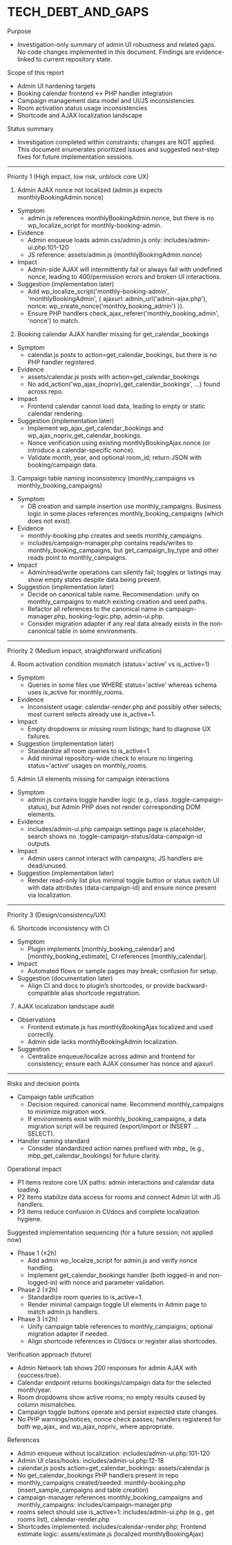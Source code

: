 # TECH_DEBT_AND_GAPS

Purpose
- Investigation-only summary of admin UI robustness and related gaps. No code changes implemented in this document. Findings are evidence-linked to current repository state.

Scope of this report
- Admin UI hardening targets
- Booking calendar frontend ↔ PHP handler integration
- Campaign management data model and UI/JS inconsistencies
- Room activation status usage inconsistencies
- Shortcode and AJAX localization landscape

Status summary
- Investigation completed within constraints; changes are NOT applied. This document enumerates prioritized issues and suggested next-step fixes for future implementation sessions.

---

Priority 1 (High impact, low risk, unblock core UX)

1) Admin AJAX nonce not localized (admin.js expects monthlyBookingAdmin.nonce)
- Symptom
  - admin.js references monthlyBookingAdmin.nonce, but there is no wp_localize_script for monthly-booking-admin.
- Evidence
  - Admin enqueue loads admin.css/admin.js only: includes/admin-ui.php:101-120
  - JS reference: assets/admin.js (monthlyBookingAdmin.nonce)
- Impact
  - Admin-side AJAX will intermittently fail or always fail with undefined nonce, leading to 400/permission errors and broken UI interactions.
- Suggestion (implementation later)
  - Add wp_localize_script('monthly-booking-admin', 'monthlyBookingAdmin', { ajaxurl: admin_url('admin-ajax.php'), nonce: wp_create_nonce('monthly_booking_admin') }).
  - Ensure PHP handlers check_ajax_referer('monthly_booking_admin', 'nonce') to match.

2) Booking calendar AJAX handler missing for get_calendar_bookings
- Symptom
  - calendar.js posts to action=get_calendar_bookings, but there is no PHP handler registered.
- Evidence
  - assets/calendar.js posts with action=get_calendar_bookings
  - No add_action('wp_ajax_(nopriv)_get_calendar_bookings', ...) found across repo.
- Impact
  - Frontend calendar cannot load data, leading to empty or static calendar rendering.
- Suggestion (implementation later)
  - Implement wp_ajax_get_calendar_bookings and wp_ajax_nopriv_get_calendar_bookings.
  - Nonce verification using existing monthlyBookingAjax.nonce (or introduce a calendar-specific nonce).
  - Validate month, year, and optional room_id; return JSON with booking/campaign data.

3) Campaign table naming inconsistency (monthly_campaigns vs monthly_booking_campaigns)
- Symptom
  - DB creation and sample insertion use monthly_campaigns. Business logic in some places references monthly_booking_campaigns (which does not exist).
- Evidence
  - monthly-booking.php creates and seeds monthly_campaigns.
  - includes/campaign-manager.php contains reads/writes to monthly_booking_campaigns, but get_campaign_by_type and other reads point to monthly_campaigns.
- Impact
  - Admin/read/write operations can silently fail; toggles or listings may show empty states despite data being present.
- Suggestion (implementation later)
  - Decide on canonical table name. Recommendation: unify on monthly_campaigns to match existing creation and seed paths.
  - Refactor all references to the canonical name in campaign-manager.php, booking-logic.php, admin-ui.php.
  - Consider migration adapter if any real data already exists in the non-canonical table in some environments.

---

Priority 2 (Medium impact, straightforward unification)

4) Room activation condition mismatch (status='active' vs is_active=1)
- Symptom
  - Queries in some files use WHERE status='active' whereas schema uses is_active for monthly_rooms.
- Evidence
  - Inconsistent usage: calendar-render.php and possibly other selects; most current selects already use is_active=1.
- Impact
  - Empty dropdowns or missing room listings; hard to diagnose UX failures.
- Suggestion (implementation later)
  - Standardize all room queries to is_active=1.
  - Add minimal repository-wide check to ensure no lingering status='active' usages on monthly_rooms.

5) Admin UI elements missing for campaign interactions
- Symptom
  - admin.js contains toggle handler logic (e.g., class .toggle-campaign-status), but Admin PHP does not render corresponding DOM elements.
- Evidence
  - includes/admin-ui.php campaign settings page is placeholder; search shows no .toggle-campaign-status/data-campaign-id outputs.
- Impact
  - Admin users cannot interact with campaigns; JS handlers are dead/unused.
- Suggestion (implementation later)
  - Render read-only list plus minimal toggle button or status switch UI with data attributes (data-campaign-id) and ensure nonce present via localization.

---

Priority 3 (Design/consistency/UX)

6) Shortcode inconsistency with CI
- Symptom
  - Plugin implements [monthly_booking_calendar] and [monthly_booking_estimate], CI references [monthly_calendar].
- Impact
  - Automated flows or sample pages may break; confusion for setup.
- Suggestion (documentation later)
  - Align CI and docs to plugin’s shortcodes, or provide backward-compatible alias shortcode registration.

7) AJAX localization landscape audit
- Observations
  - Frontend estimate.js has monthlyBookingAjax localized and used correctly.
  - Admin side lacks monthlyBookingAdmin localization.
- Suggestion
  - Centralize enqueue/localize across admin and frontend for consistency; ensure each AJAX consumer has nonce and ajaxurl.

---

Risks and decision points
- Campaign table unification
  - Decision required: canonical name. Recommend monthly_campaigns to minimize migration work.
  - If environments exist with monthly_booking_campaigns, a data migration script will be required (export/import or INSERT ... SELECT).
- Handler naming standard
  - Consider standardized action names prefixed with mbp_ (e.g., mbp_get_calendar_bookings) for future clarity.

Operational impact
- P1 items restore core UX paths: admin interactions and calendar data loading.
- P2 items stabilize data access for rooms and connect Admin UI with JS handlers.
- P3 items reduce confusion in CI/docs and complete localization hygiene.

Suggested implementation sequencing (for a future session; not applied now)
- Phase 1 (≤2h)
  - Add admin wp_localize_script for admin.js and verify nonce handling.
  - Implement get_calendar_bookings handler (both logged-in and non-logged-in) with nonce and parameter validation.
- Phase 2 (≤2h)
  - Standardize room queries to is_active=1.
  - Render minimal campaign toggle UI elements in Admin page to match admin.js handlers.
- Phase 3 (≤2h)
  - Unify campaign table references to monthly_campaigns; optional migration adapter if needed.
  - Align shortcode references in CI/docs or register alias shortcodes.

Verification approach (future)
- Admin Network tab shows 200 responses for admin AJAX with {success:true}.
- Calendar endpoint returns bookings/campaign data for the selected month/year.
- Room dropdowns show active rooms; no empty results caused by column mismatches.
- Campaign toggle buttons operate and persist expected state changes.
- No PHP warnings/notices; nonce check passes; handlers registered for both wp_ajax_ and wp_ajax_nopriv_ where appropriate.

References
- Admin enqueue without localization: includes/admin-ui.php:101-120
- Admin UI class/hooks: includes/admin-ui.php:12-18
- calendar.js posts action=get_calendar_bookings: assets/calendar.js
- No get_calendar_bookings PHP handlers present in repo
- monthly_campaigns created/seeded: monthly-booking.php (insert_sample_campaigns and table creation)
- campaign-manager references monthly_booking_campaigns and monthly_campaigns: includes/campaign-manager.php
- rooms select should use is_active=1: includes/admin-ui.php (e.g., get rooms list), calendar-render.php
- Shortcodes implemented: includes/calendar-render.php; Frontend estimate logic: assets/estimate.js (localized monthlyBookingAjax)
